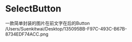 # SelectButton
一款简单封装的图片在前文字在后的Button
/Users/Suenkitwai/Desktop/135095BB-F97C-493C-B67B-8734EDF74ACC.png
